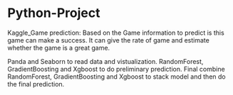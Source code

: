# Python-Project

Kaggle_Game prediction:
Based on the Game information to predict is this game can make a success. It can give the rate of game and estimate whether the game is a great game.

Panda and Seaborn to read data and vistualization.
RandomForest, GradientBoosting and Xgboost to do preliminary prediction.
Final combine RandomForest, GradientBoosting and Xgboost to stack model and then do the final prediction.
